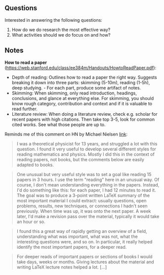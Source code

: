 ## Questions

Interested in answering the following questions:

1. How do we do research the most effective way?
2. What activities should we do focus on and how?

## Notes

**How to read a paper** (https://web.stanford.edu/class/ee384m/Handouts/HowtoReadPaper.pdf):
- Depth of reading: Outlines how to read a paper the right way. Suggests breaking it down into three parts: skimming (5-10m), reading (1-5h), deep studying. - For each part, produce some artifact of notes.
- Skimming: When skimming, only read introduction, headings, conclusions, and glance at everything else. For skimming, you should know rough category, contribution and context and if it is valuable to read further.
- Literature review: When doing a literature review, check e.g. scholar for recent papers with high citations. Then take top 3-5, look for common cited works. See what those people are up to.

Reminds me of this comment on HN by Michael Nielsen [link](https://news.ycombinator.com/item?id=666615):

> I was a theoretical physicist for 13 years, and struggled a lot with this question. I found it very useful to develop several different styles for reading mathematics and physics. Mostly I did this in the context of reading papers, not books, but the comments below are easily adapted to books.

> One unusual but very useful style was to set a goal like reading 15 papers in 3 hours. I use the term "reading" here in an unusual way. Of course, I don't mean understanding everything in the papers. Instead, I'd do something like this: for each paper, I had 12 minutes to read it. The goal was to produce a 3-point written LaTeX summary of the most important material I could extract: usually questions, open problems, results, new techniques, or connections I hadn't seen previously. When time was up, it was onto the next paper. A week later, I'd make a revision pass over the material, typically it would take an hour or so.

> I found this a great way of rapidly getting an overview of a field, understanding what was important, what was not, what the interesting questions were, and so on. In particular, it really helped identify the most important papers, for a deeper read.

> For deeper reads of important papers or sections of books I would take days, weeks or months. Giving lectures about the material and writing LaTeX lecture notes helped a lot.
> [...]
